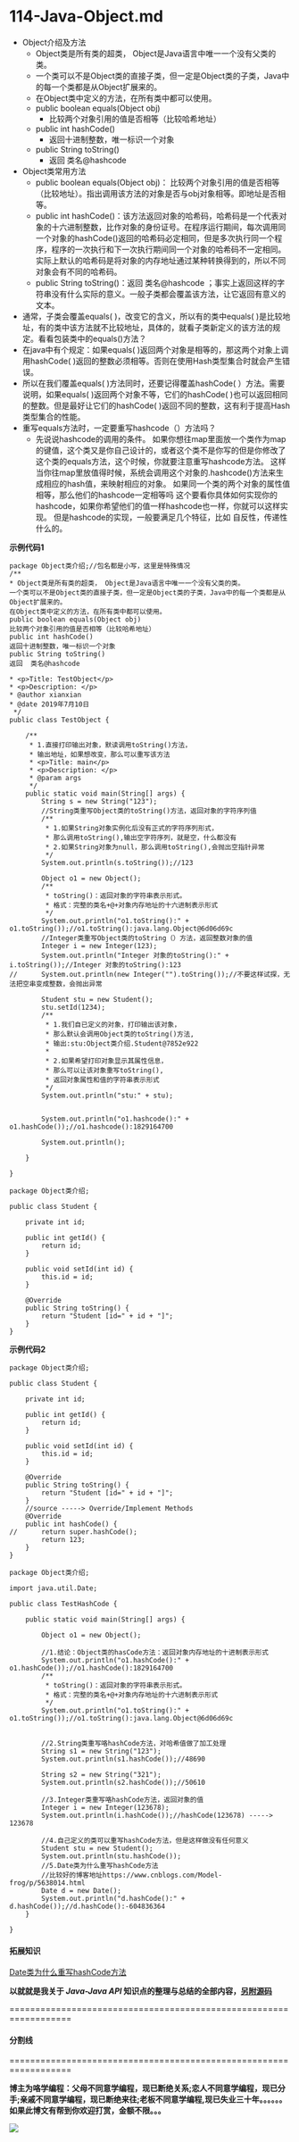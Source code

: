 # 114-Java-Object.md

+ Object介绍及方法
    + Object类是所有类的超类， Object是Java语言中唯一一个没有父类的类。
    + 一个类可以不是Object类的直接子类，但一定是Object类的子类，Java中的每一个类都是从Object扩展来的。
    + 在Object类中定义的方法，在所有类中都可以使用。
    + public boolean equals(Object obj) 
        + 比较两个对象引用的值是否相等（比较哈希地址）
    + public int hashCode()
        + 返回十进制整数，唯一标识一个对象
    + public String toString()
        + 返回  类名@hashcode
+ Object类常用方法        
    + public boolean equals(Object obj)： 比较两个对象引用的值是否相等（比较地址）。指出调用该方法的对象是否与obj对象相等。即地址是否相等。
    + public int hashCode()：该方法返回对象的哈希码，哈希码是一个代表对象的十六进制整数，比作对象的身份证号。在程序运行期间，每次调用同一个对象的hashCode()返回的哈希码必定相同，但是多次执行同一个程序，程序的一次执行和下一次执行期间同一个对象的哈希码不一定相同。实际上默认的哈希码是将对象的内存地址通过某种转换得到的，所以不同对象会有不同的哈希码。
    + public String toString()：返回  类名@hashcode ；事实上返回这样的字符串没有什么实际的意义。一般子类都会覆盖该方法，让它返回有意义的文本。
+ 通常，子类会覆盖equals( )，改变它的含义，所以有的类中equals( )是比较地址，有的类中该方法就不比较地址，具体的，就看子类新定义的该方法的规定。看看包装类中的equals()方法？
+ 在java中有个规定：如果equals( )返回两个对象是相等的，那这两个对象上调用hashCode( )返回的整数必须相等。否则在使用Hash类型集合时就会产生错误。
+ 所以在我们覆盖equals( )方法同时，还要记得覆盖hashCode( ）方法。需要说明，如果equals( )返回两个对象不等，它们的hashCode( )也可以返回相同的整数。但是最好让它们的hashCode( )返回不同的整数，这有利于提高Hash类型集合的性能。
+ 重写equals方法时，一定要重写hashcode（）方法吗？
    + 先说说hashcode的调用的条件。 如果你想往map里面放一个类作为map的键值，这个类又是你自己设计的，或者这个类不是你写的但是你修改了这个类的equals方法，这个时候，你就要注意重写hashcode方法。 这样 当你往map里放值得时候，系统会调用这个对象的.hashcode()方法来生成相应的hash值，来映射相应的对象。 如果同一个类的两个对象的属性值相等，那么他们的hashcode一定相等吗 这个要看你具体如何实现你的hashcode，如果你希望他们的值一样hashcode也一样，你就可以这样实现。 但是hashcode的实现，一般要满足几个特征，比如 自反性，传递性什么的。 

**示例代码1**

```
package Object类介绍;//包名都是小写，这里是特殊情况
/**
* Object类是所有类的超类， Object是Java语言中唯一一个没有父类的类。
一个类可以不是Object类的直接子类，但一定是Object类的子类，Java中的每一个类都是从Object扩展来的。
在Object类中定义的方法，在所有类中都可以使用。
public boolean equals(Object obj) 
比较两个对象引用的值是否相等（比较哈希地址）
public int hashCode()
返回十进制整数，唯一标识一个对象
public String toString()
返回  类名@hashcode

* <p>Title: TestObject</p>  
* <p>Description: </p>  
* @author xianxian 
* @date 2019年7月10日
 */
public class TestObject {

	/**
	 * 1.直接打印输出对象，默读调用toString()方法，
	 * 输出地址，如果想改变，那么可以重写该方法
	 * <p>Title: main</p>  
	 * <p>Description: </p>  
	 * @param args
	 */
	public static void main(String[] args) {
		String s = new String("123");
		//String类重写Object类的toString()方法，返回对象的字符序列值
		/**
		 * 1.如果String对象实例化后没有正式的字符序列形式，
		 * 那么调用toString(),输出空字符序列，就是空，什么都没有
		 * 2.如果String对象为null，那么调用toString(),会抛出空指针异常
		 */
		System.out.println(s.toString());//123
		
		Object o1 = new Object();
		/**
		 * toString()：返回对象的字符串表示形式。
		 * 格式：完整的类名+@+对象内存地址的十六进制表示形式
		 */
		System.out.println("o1.toString():" + o1.toString());//o1.toString():java.lang.Object@6d06d69c
		//Integer类重写Object类的toString（）方法，返回整数对象的值
		Integer i = new Integer(123);
		System.out.println("Integer 对象的toString():" + i.toString());//Integer 对象的toString():123
//		System.out.println(new Integer("").toString());//不要这样试探，无法把空串变成整数，会抛出异常
		
		Student stu = new Student();
		stu.setId(1234);
		/**
		 * 1.我们自已定义的对象，打印输出该对象，
		 * 那么默认会调用Object类的toString()方法,
		 * 输出:stu:Object类介绍.Student@7852e922
		 * 
		 * 2.如果希望打印对象显示其属性信息，
		 * 那么可以让该对象重写toString(),
		 * 返回对象属性和值的字符串表示形式
		 */
		System.out.println("stu:" + stu);
		
		
		System.out.println("o1.hashcode():" + o1.hashCode());//o1.hashcode():1829164700
		
		System.out.println();
		
	}

}
```
```
package Object类介绍;

public class Student {

	private int id;

	public int getId() {
		return id;
	}

	public void setId(int id) {
		this.id = id;
	}

	@Override
	public String toString() {
		return "Student [id=" + id + "]";
	}
}
```
**示例代码2**

```
package Object类介绍;

public class Student {

	private int id;

	public int getId() {
		return id;
	}

	public void setId(int id) {
		this.id = id;
	}

	@Override
	public String toString() {
		return "Student [id=" + id + "]";
	}
	//source -----> Override/Implement Methods
	@Override
	public int hashCode() {
//		return super.hashCode();
		return 123;
	}
}
```
```
package Object类介绍;

import java.util.Date;

public class TestHashCode {

	public static void main(String[] args) {

		Object o1 = new Object();
		
		//1.结论：Object类的hasCode方法：返回对象内存地址的十进制表示形式
		System.out.println("o1.hashCode():" + o1.hashCode());//o1.hashCode():1829164700
		/**
		 * toString()：返回对象的字符串表示形式。
		 * 格式：完整的类名+@+对象内存地址的十六进制表示形式
		 */
		System.out.println("o1.toString():" + o1.toString());//o1.toString():java.lang.Object@6d06d69c
		
		
		//2.String类重写咯hashCode方法，对哈希值做了加工处理
		String s1 = new String("123");
		System.out.println(s1.hashCode());//48690
		
		String s2 = new String("321");
		System.out.println(s2.hashCode());//50610
		
		//3.Integer类重写咯hashCode方法，返回对象的值
		Integer i = new Integer(123678);
		System.out.println(i.hashCode());//hashCode(123678) -----> 123678
		
		//4.自己定义的类可以重写hashCode方法，但是这样做没有任何意义
		Student stu = new Student();
		System.out.println(stu.hashCode());
		//5.Date类为什么重写hashCode方法
		//比较好的博客地址https://www.cnblogs.com/Model-frog/p/5638014.html
		Date d = new Date();
		System.out.println("d.hashCode():" + d.hashCode());//d.hashCode():-604836364
	}

}
```

#### 拓展知识

[Date类为什么重写hashCode方法](https://www.cnblogs.com/Model-frog/p/5638014.html)


**以就就是我关于 *Java-Java API*  知识点的整理与总结的全部内容，[另附源码](https://github.com/javaobjects/demo515)**

==================================================================
#### 分割线
==================================================================

**博主为咯学编程：父母不同意学编程，现已断绝关系;恋人不同意学编程，现已分手;亲戚不同意学编程，现已断绝来往;老板不同意学编程,现已失业三十年。。。。。。如果此博文有帮到你欢迎打赏，金额不限。。。**

![](images/pay.png)